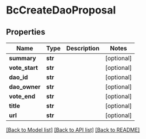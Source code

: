 # BcCreateDaoProposal

## Properties
Name | Type | Description | Notes
------------ | ------------- | ------------- | -------------
**summary** | **str** |  | [optional] 
**vote_start** | **str** |  | [optional] 
**dao_id** | **str** |  | [optional] 
**dao_owner** | **str** |  | [optional] 
**vote_end** | **str** |  | [optional] 
**title** | **str** |  | [optional] 
**url** | **str** |  | [optional] 

[[Back to Model list]](../README.md#documentation-for-models) [[Back to API list]](../README.md#documentation-for-api-endpoints) [[Back to README]](../README.md)


